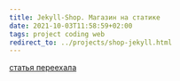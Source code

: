 ```yaml
---
title: Jekyll-Shop. Магазин на статике
date: 2021-10-03T11:58:59+02:00
tags: project coding web
redirect_to: ../projects/shop-jekyll.html
---
```


[статья переехала](../projects/shop-jekyll.html)
